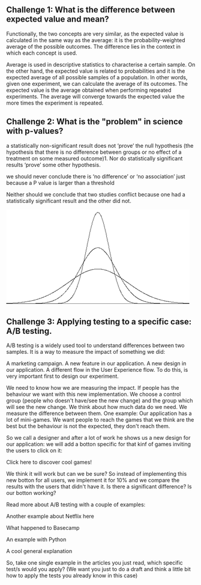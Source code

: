 ## Challenge 1: What is the difference between expected value and mean?

Functionally, the two concepts are very similar, as the expected value is calculated in the same way as the average: it is the probability-weighted average of the possible outcomes. The difference lies in the context in which each concept is used.

Average is used in descriptive statistics to characterise a certain sample. On the other hand, the expected value is related to probabilities and it is the expected average of all possible samples of a population. In other words, given one experiment, we can calculate the average of its outcomes. The expected value is the average obtained when performing repeated experiments. The average will converge towards the expected value the more times the experiment is repeated.


## Challenge 2: What is the "problem" in science with p-values?

a statistically non-significant result does not ‘prove’ the null hypothesis (the hypothesis that there is no difference between groups or no effect of a treatment on some measured outcome)1. Nor do statistically significant results ‘prove’ some other hypothesis.

we should never conclude there is ‘no difference’ or ‘no association’ just because a P value is larger than a threshold

Neither should we conclude that two studies conflict because one had a statistically significant result and the other did not.

![alt text](https://github.com/mjvsilva/lab-reading-stats-concepts/blob/master/gauss.png "Normal distribution examples")



## Challenge 3: Applying testing to a specific case: A/B testing.
A/B testing is a widely used tool to understand differences between two samples. It is a way to measure the impact of something we did:

A marketing campaign.
A new feature in our application.
A new design in our application.
A different flow in the User Experience flow.
To do this, is very important first to design our experiment.

We need to know how we are measuring the impact. If people has the behaviour we want with this new implementation.
We choose a control group (people who doesn't have/see the new change) and the group which will see the new change.
We think about how much data do we need.
We measure the difference between them.
One example: Our application has a lot of mini-games. We want people to reach the games that we think are the best but the behaviour is not the expected, they don't reach them.

So we call a designer and after a lot of work he shows us a new design for our application: we will add a botton specific for that kinf of games inviting the users to click on it:

Click here to discover cool games!

We think it will work but can we be sure? So instead of implementing this new botton for all users, we implement it for 10% and we compare the results with the users that didn't have it. Is there a significant difference? Is our botton working?

Read more about A/B testing with a couple of examples:

Another example about Netflix here

What happened to Basecamp

An example with Python

A cool general explanation

So, take one single example in the articles you just read, which specific test/s would you apply? (We want you just to do a draft and think a little bit how to apply the tests you already know in this case)
